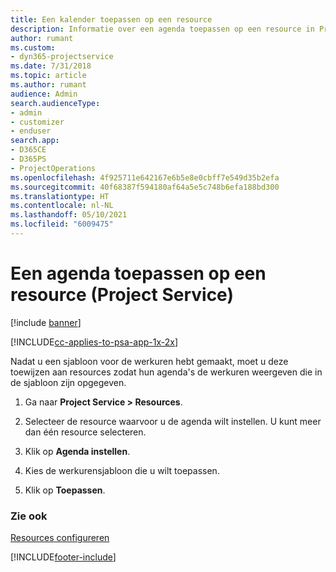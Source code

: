 ```yaml
---
title: Een kalender toepassen op een resource
description: Informatie over een agenda toepassen op een resource in Project Service
author: rumant
ms.custom:
- dyn365-projectservice
ms.date: 7/31/2018
ms.topic: article
ms.author: rumant
audience: Admin
search.audienceType:
- admin
- customizer
- enduser
search.app:
- D365CE
- D365PS
- ProjectOperations
ms.openlocfilehash: 4f925711e642167e6b5e8e0cbff7e549d35b2efa
ms.sourcegitcommit: 40f68387f594180af64a5e5c748b6efa188bd300
ms.translationtype: HT
ms.contentlocale: nl-NL
ms.lasthandoff: 05/10/2021
ms.locfileid: "6009475"
---
```

# <a name="apply-a-calendar-to-a-resource-project-service"></a>Een agenda toepassen op een resource (Project Service)

[!include [banner](../includes/psa-now-project-operations.md)]

[!INCLUDE[cc-applies-to-psa-app-1x-2x](../includes/cc-applies-to-psa-app-1x-2x.md)]

Nadat u een sjabloon voor de werkuren hebt gemaakt, moet u deze toewijzen aan resources zodat hun agenda's de werkuren weergeven die in de sjabloon zijn opgegeven.  
  
1.  Ga naar **Project Service > Resources**.  
  
2.  Selecteer de resource waarvoor u de agenda wilt instellen. U kunt meer dan één resource selecteren.  
  
3.  Klik op **Agenda instellen**.  
  
4.  Kies de werkurensjabloon die u wilt toepassen.  
  
5.  Klik op **Toepassen**.  
  
### <a name="see-also"></a>Zie ook  
 [Resources configureren](../psa/set-up-resources.md)


[!INCLUDE[footer-include](../includes/footer-banner.md)]